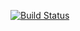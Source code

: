 [![Build Status](https://travis-ci.org/spittieUM/c4cs-f18-rpn.png?branch=master)](https://travis-ci.org/spittieUM/c4cs-f18-rpn)
